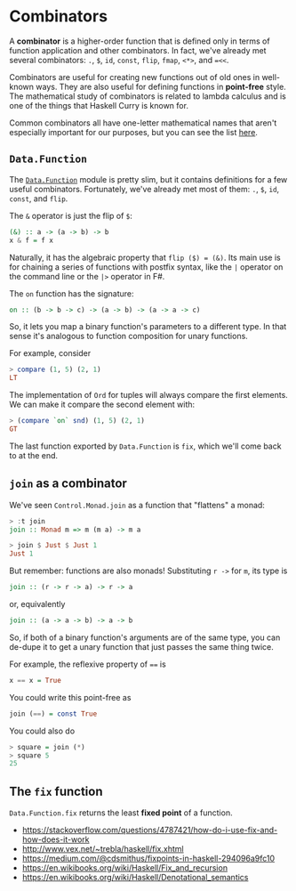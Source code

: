 # Combinators

A **combinator** is a higher-order function that is defined only in terms of function application and other combinators.
In fact, we've already met several combinators: `.`, `$`, `id`, `const`, `flip`, `fmap`, `<*>`, and `=<<`.

Combinators are useful for creating new functions out of old ones in well-known ways.
They are also useful for defining functions in **point-free** style.
The mathematical study of combinators is related to lambda calculus and is one of the things that Haskell Curry is known for.

Common combinators all have one-letter mathematical names that aren't especially important for our purposes, but you can see the list [here](https://gist.github.com/Avaq/1f0636ec5c8d6aed2e45).

## `Data.Function`

The [`Data.Function`](http://hackage.haskell.org/package/base-4.14.1.0/docs/Data-Function.html) module is pretty slim, but it contains definitions for a few useful combinators.
Fortunately, we've already met most of them: `.`, `$`, `id`, `const`, and `flip`.

The `&` operator is just the flip of `$`:

```hs
(&) :: a -> (a -> b) -> b
x & f = f x
```

Naturally, it has the algebraic property that `flip ($) = (&)`.
Its main use is for chaining a series of functions with postfix syntax, like the `|` operator on the command line or the `|>` operator in F#.

The `on` function has the signature:

```hs
on :: (b -> b -> c) -> (a -> b) -> (a -> a -> c)
```

So, it lets you map a binary function's parameters to a different type.
In that sense it's analogous to function composition for unary functions.

For example, consider

```hs
> compare (1, 5) (2, 1)
LT
```

The implementation of `Ord` for tuples will always compare the first elements.
We can make it compare the second element with:

```hs
> (compare `on` snd) (1, 5) (2, 1)
GT
```

The last function exported by `Data.Function` is `fix`, which we'll come back to at the end.

## `join` as a combinator

We've seen `Control.Monad.join` as a function that "flattens" a monad:

```hs
> :t join
join :: Monad m => m (m a) -> m a

> join $ Just $ Just 1
Just 1
```

But remember: functions are also monads!
Substituting `r ->` for `m`, its type is

```hs
join :: (r -> r -> a) -> r -> a
```

or, equivalently

```hs
join :: (a -> a -> b) -> a -> b
```

So, if both of a binary function's arguments are of the same type, you can de-dupe it to get a unary function that just passes the same thing twice.

For example, the reflexive property of `==` is

```hs
x == x = True
```

You could write this point-free as

```hs
join (==) = const True
```

You could also do

```hs
> square = join (*)
> square 5
25
```

## The `fix` function

`Data.Function.fix` returns the least **fixed point** of a function.

- <https://stackoverflow.com/questions/4787421/how-do-i-use-fix-and-how-does-it-work>
- <http://www.vex.net/~trebla/haskell/fix.xhtml>
- <https://medium.com/@cdsmithus/fixpoints-in-haskell-294096a9fc10>
- <https://en.wikibooks.org/wiki/Haskell/Fix_and_recursion>
- <https://en.wikibooks.org/wiki/Haskell/Denotational_semantics>